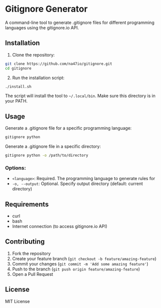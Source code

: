 # Gitignore Generator

A command-line tool to generate .gitignore files for different programming languages using the gitignore.io API.

## Installation

1. Clone the repository:
```bash
git clone https://github.com/na47io/gitignore.git
cd gitignore
```

2. Run the installation script:
```bash
./install.sh
```

The script will install the tool to `~/.local/bin`. Make sure this directory is in your PATH.

## Usage

Generate a .gitignore file for a specific programming language:
```bash
gitignore python
```

Generate a .gitignore file in a specific directory:
```bash
gitignore python -o /path/to/directory
```

### Options:
- `<language>`: Required. The programming language to generate rules for
- `-o, --output`: Optional. Specify output directory (default: current directory)

## Requirements

- curl
- bash
- Internet connection (to access gitignore.io API)

## Contributing

1. Fork the repository
2. Create your feature branch (`git checkout -b feature/amazing-feature`)
3. Commit your changes (`git commit -m 'Add some amazing feature'`)
4. Push to the branch (`git push origin feature/amazing-feature`)
5. Open a Pull Request

## License

MIT License
